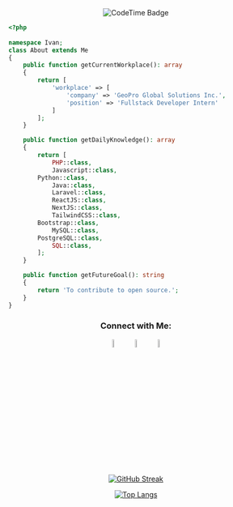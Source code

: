 <div align="center">   
	<img href="https://codetime.dev" alt="CodeTime Badge" src="https://img.shields.io/endpoint?style=social&color=222&url=https%3A%2F%2Fapi.codetime.dev%2Fshield%3Fid%3D24066%26project%3D%26in=0">
</div>
 
```php
<?php 
 
namespace Ivan;
class About extends Me
{
    public function getCurrentWorkplace(): array
    {
        return [
            'workplace' => [
                'company' => 'GeoPro Global Solutions Inc.',
                'position' => 'Fullstack Developer Intern'         
            ]
        ];
    }

    public function getDailyKnowledge(): array
    {
        return [
            PHP::class,
            Javascript::class,
	    Python::class,
            Java::class,
            Laravel::class,
            ReactJS::class,
            NextJS::class,
            TailwindCSS::class,
	    Bootstrap::class,
            MySQL::class,
	    PostgreSQL::class,
            SQL::class,
        ];
    }

    public function getFutureGoal(): string
    {
        return 'To contribute to open source.';
    }
}
```



<div align="center">
	
  <h3>Connect with Me:</h3>

[<img src="https://img.icons8.com/fluent/48/000000/facebook-new.png" width="6.5%%"/>](https://www.facebook.com/profile.php?id=100007615364945)  &nbsp; [<img src="https://img.icons8.com/fluent/48/000000/instagram-new.png" width="6.5%"/>](https://www.instagram.com/jhn.ivn/)  &nbsp; <a href="mailto:magtoto599@gmail.com"> <img src="https://img.icons8.com/fluent/48/000000/gmail.png" width="6.5%"/>
  
[![GitHub Streak](https://streak-stats.demolab.com?user=rukavain&theme=calm)](https://git.io/streak-stats)

[![Top Langs](https://github-readme-stats.vercel.app/api/top-langs/?username=rukavain&layout=donut-vertical&theme=transparent)](https://github.com/rukavain/github-readme-stats)

</div>
